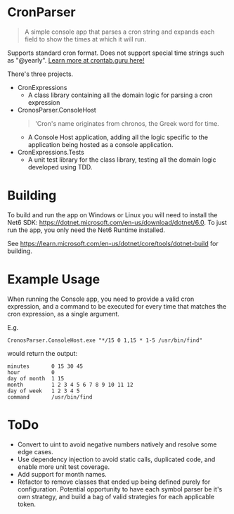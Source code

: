 # CronParser

> A simple console app that parses a cron string and expands each field to show the times at which it will run.

Supports standard cron format. Does not support special time strings such as "@yearly". [Learn more at crontab.guru here!](https://crontab.guru/)

There's three projects.
- CronExpressions
	- A class library containing all the domain logic for parsing a cron expression
- CronosParser.ConsoleHost
	> 'Cron's name originates from chronos, the Greek word for time.
	- A Console Host application, adding all the logic specific to the application being hosted as a console application.
- CronExpressions.Tests
	- A unit test library for the class library, testing all the domain logic developed using TDD.

# Building

To build and run the app on Windows or Linux you will need to install the Net6 SDK: https://dotnet.microsoft.com/en-us/download/dotnet/6.0.
To just run the app, you only need the Net6 Runtime installed.

See https://learn.microsoft.com/en-us/dotnet/core/tools/dotnet-build for building.

# Example Usage

When running the Console app, you need to provide a valid cron expression, and a command to be executed for every time that matches the cron expression, as a single argument.

E.g.
```console
CronosParser.ConsoleHost.exe "*/15 0 1,15 * 1-5 /usr/bin/find"
```

would return the output:

```console
minutes       0 15 30 45
hour          0
day of month  1 15
month         1 2 3 4 5 6 7 8 9 10 11 12
day of week   1 2 3 4 5
command       /usr/bin/find
```

# ToDo

- Convert to uint to avoid negative numbers natively and resolve some edge cases.
- Use dependency injection to avoid static calls, duplicated code, and enable more unit test coverage.
- Add support for month names.
- Refactor to remove classes that ended up being defined purely for configuration. Potential opportunity to have each symbol parser be it's own strategy, and build a bag of valid strategies for each applicable token.
